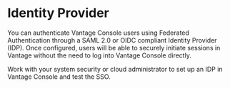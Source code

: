 # Identity Provider

You can authenticate Vantage Console users using Federated Authentication through a SAML 2.0 or OIDC compliant Identity Provider (IDP). Once configured, users will be able to securely initiate sessions in Vantage without the need to log into Vantage Console directly. 

Work with your system security or cloud administrator to set up an IDP in Vantage Console and test the SSO.